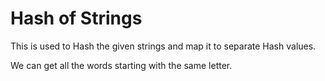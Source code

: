 # Hash of Strings

This is used to Hash the given strings and map it to separate Hash values.

We can get all the words starting with the same letter.